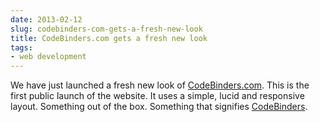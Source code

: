 ```yaml
---
date: 2013-02-12
slug: codebinders-com-gets-a-fresh-new-look
title: CodeBinders.com gets a fresh new look
tags:
- web development
---
```


We have just launched a fresh new look of [CodeBinders.com](http://www.codebinders.com). This is the first public launch of the website. It uses a simple, lucid and responsive layout. Something out of the box. Something that signifies [CodeBinders](http://www.codebinders.com).
